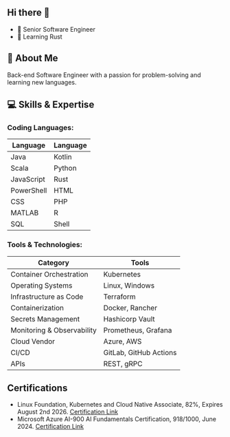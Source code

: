 ## Hi there 👋 

- 🔭 Senior Software Engineer
- 🌱 Learning Rust

## 🚀 About Me

Back-end Software Engineer with a passion for problem-solving and learning new languages.

## 💻 Skills & Expertise

### Coding Languages:
| Language    | Language    |
|-------------|-------------|
| Java        | Kotlin      | 
| Scala       | Python      |
| JavaScript  | Rust        |
| PowerShell  | HTML        |
| CSS         | PHP         |
| MATLAB      | R           |
| SQL         | Shell       |

### Tools & Technologies:
| Category                  | Tools                                      |
|---------------------------|--------------------------------------------|
| Container Orchestration   | Kubernetes                                 |
| Operating Systems         | Linux, Windows                             |
| Infrastructure as Code    | Terraform                                  |
| Containerization          | Docker, Rancher                            |
| Secrets Management        | Hashicorp Vault                            |
| Monitoring & Observability| Prometheus, Grafana                        | 
| Cloud Vendor              | Azure, AWS                                 |
| CI/CD                     | GitLab, GitHub Actions                     |
| APIs                      | REST, gRPC                                 |

## Certifications

- Linux Foundation, Kubernetes and Cloud Native Associate, 82%, Expires August 2nd 2026. [Certification Link](https://www.credly.com/badges/59c2c630-89dc-4b23-b4bf-897015b4ef9e/public_url)
- Microsoft Azure AI-900 AI Fundamentals Certification, 918/1000, June 2024. [Certification Link](https://www.credly.com/badges/30e4bd76-1f8e-40d4-b508-15e0323fd659/linked_in_profile)
